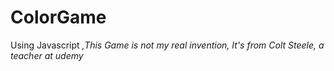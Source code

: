 # ColorGame
Using Javascript
*,This Game is not my real invention, It's from 
Colt Steele, a teacher at udemy*
